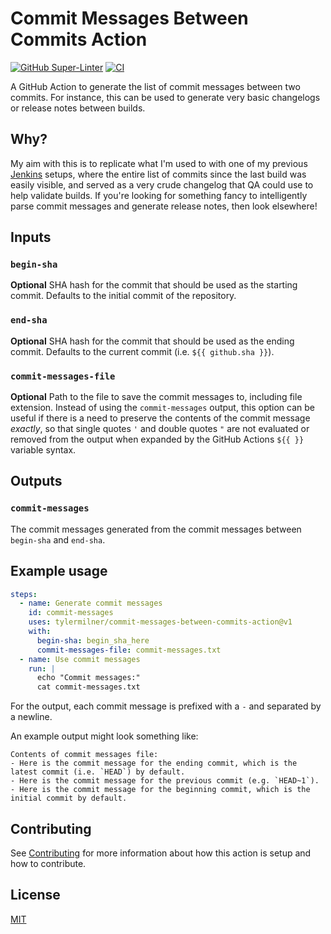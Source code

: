 # Commit Messages Between Commits Action

[![GitHub Super-Linter](https://github.com/tylermilner/commit-messages-between-commits-action/actions/workflows/linter.yml/badge.svg)](https://github.com/tylermilner/commit-messages-between-commits-action/actions/workflows/linter.yml)
[![CI](https://github.com/tylermilner/commit-messages-between-commits-action/actions/workflows/ci.yml/badge.svg)](https://github.com/tylermilner/commit-messages-between-commits-action/actions/workflows/ci.yml)

A GitHub Action to generate the list of commit messages between two commits. For
instance, this can be used to generate very basic changelogs or release notes
between builds.

## Why?

My aim with this is to replicate what I'm used to with one of my previous
[Jenkins](https://www.jenkins.io) setups, where the entire list of commits since
the last build was easily visible, and served as a very crude changelog that QA
could use to help validate builds. If you're looking for something fancy to
intelligently parse commit messages and generate release notes, then look
elsewhere!

## Inputs

### `begin-sha`

**Optional** SHA hash for the commit that should be used as the starting commit.
Defaults to the initial commit of the repository.

### `end-sha`

**Optional** SHA hash for the commit that should be used as the ending commit.
Defaults to the current commit (i.e. `${{ github.sha }}`).

### `commit-messages-file`

**Optional** Path to the file to save the commit messages to, including file
extension. Instead of using the `commit-messages` output, this option can be
useful if there is a need to preserve the contents of the commit message
_exactly_, so that single quotes `'` and double quotes `"` are not evaluated or
removed from the output when expanded by the GitHub Actions `${{ }}` variable
syntax.

## Outputs

### `commit-messages`

The commit messages generated from the commit messages between `begin-sha` and
`end-sha`.

## Example usage

```yaml
steps:
  - name: Generate commit messages
    id: commit-messages
    uses: tylermilner/commit-messages-between-commits-action@v1
    with:
      begin-sha: begin_sha_here
      commit-messages-file: commit-messages.txt
  - name: Use commit messages
    run: |
      echo "Commit messages:"
      cat commit-messages.txt
```

<!-- markdownlint-disable-next-line MD038 -->

For the output, each commit message is prefixed with a `-` and separated by a
newline.

An example output might look something like:

```console
Contents of commit messages file:
- Here is the commit message for the ending commit, which is the latest commit (i.e. `HEAD`) by default.
- Here is the commit message for the previous commit (e.g. `HEAD~1`).
- Here is the commit message for the beginning commit, which is the initial commit by default.
```

## Contributing

See [Contributing](CONTRIBUTING.md) for more information about how this action
is setup and how to contribute.

## License

[MIT](LICENSE)
